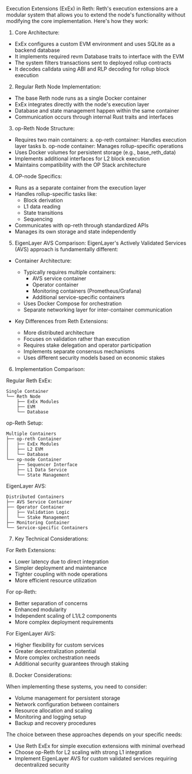 Execution Extensions (ExEx) in Reth:
Reth's execution extensions are a modular system that allows you to extend the node's functionality without modifying the core implementation. Here's how they work:

1. Core Architecture:
- ExEx configures a custom EVM environment and uses SQLite as a backend database
- It implements required revm Database traits to interface with the EVM
- The system filters transactions sent to deployed rollup contracts
- It decodes calldata using ABI and RLP decoding for rollup block execution

2. Regular Reth Node Implementation:
- The base Reth node runs as a single Docker container
- ExEx integrates directly with the node's execution layer
- Database and state management happen within the same container
- Communication occurs through internal Rust traits and interfaces

3. op-Reth Node Structure:
- Requires two main containers:
  a. op-reth container: Handles execution layer tasks
  b. op-node container: Manages rollup-specific operations
- Uses Docker volumes for persistent storage (e.g., base_reth_data)
- Implements additional interfaces for L2 block execution
- Maintains compatibility with the OP Stack architecture

4. OP-node Specifics:
- Runs as a separate container from the execution layer
- Handles rollup-specific tasks like:
  - Block derivation
  - L1 data reading
  - State transitions
  - Sequencing
- Communicates with op-reth through standardized APIs
- Manages its own storage and state independently

5. EigenLayer AVS Comparison:
EigenLayer's Actively Validated Services (AVS) approach is fundamentally different:

- Container Architecture:
  - Typically requires multiple containers:
    * AVS service container
    * Operator container
    * Monitoring containers (Prometheus/Grafana)
    * Additional service-specific containers
  - Uses Docker Compose for orchestration
  - Separate networking layer for inter-container communication

- Key Differences from Reth Extensions:
  - More distributed architecture
  - Focuses on validation rather than execution
  - Requires stake delegation and operator participation
  - Implements separate consensus mechanisms
  - Uses different security models based on economic stakes

6. Implementation Comparison:

Regular Reth ExEx:
```
Single Container
└── Reth Node
    ├── ExEx Modules
    ├── EVM
    └── Database
```

op-Reth Setup:
```
Multiple Containers
├── op-reth Container
│   ├── ExEx Modules
│   ├── L2 EVM
│   └── Database
└── op-node Container
    ├── Sequencer Interface
    ├── L1 Data Service
    └── State Management
```

EigenLayer AVS:
```
Distributed Containers
├── AVS Service Container
├── Operator Container
│   ├── Validation Logic
│   └── Stake Management
├── Monitoring Container
└── Service-specific Containers
```

7. Key Technical Considerations:

For Reth Extensions:
- Lower latency due to direct integration
- Simpler deployment and maintenance
- Tighter coupling with node operations
- More efficient resource utilization

For op-Reth:
- Better separation of concerns
- Enhanced modularity
- Independent scaling of L1/L2 components
- More complex deployment requirements

For EigenLayer AVS:
- Higher flexibility for custom services
- Greater decentralization potential
- More complex orchestration needs
- Additional security guarantees through staking

8. Docker Considerations:

When implementing these systems, you need to consider:
- Volume management for persistent storage
- Network configuration between containers
- Resource allocation and scaling
- Monitoring and logging setup
- Backup and recovery procedures

The choice between these approaches depends on your specific needs:
- Use Reth ExEx for simple execution extensions with minimal overhead
- Choose op-Reth for L2 scaling with strong L1 integration
- Implement EigenLayer AVS for custom validated services requiring decentralized security
